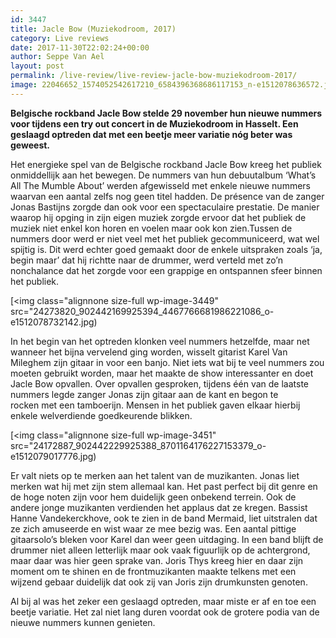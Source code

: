 ```yaml
---
id: 3447
title: Jacle Bow (Muziekodroom, 2017)
category: Live reviews
date: 2017-11-30T22:02:24+00:00
author: Seppe Van Ael
layout: post
permalink: /live-review/live-review-jacle-bow-muziekodroom-2017/
image: 22046652_1574052542617210_6584396368686117153_n-e1512078636572.jpg
---
```

**Belgische rockband Jacle Bow stelde 29 november hun nieuwe nummers voor tijdens een try out concert in de Muziekodroom in Hasselt. Een geslaagd optreden dat met een beetje meer variatie nóg beter was geweest.**

Het energieke spel van de Belgische rockband Jacle Bow kreeg het publiek onmiddellijk aan het bewegen. De nummers van hun debuutalbum ‘What’s All The Mumble About’ werden afgewisseld met enkele nieuwe nummers waarvan een aantal zelfs nog geen titel hadden. De présence van de zanger Jonas Bastijns zorgde dan ook voor een spectaculaire prestatie. De manier waarop hij opging in zijn eigen muziek zorgde ervoor dat het publiek de muziek niet enkel kon horen en voelen maar ook kon zien.Tussen de nummers door werd er niet veel met het publiek gecommuniceerd, wat wel spijtig is. Dit werd echter goed gemaakt door de enkele uitspraken zoals ‘ja, begin maar’ dat hij richtte naar de drummer, werd verteld met zo’n nonchalance dat het zorgde voor een grappige en ontspannen sfeer binnen het publiek.

[<img class="alignnone size-full wp-image-3449" src="24273820_902442169925394_4467766681986221086_o-e1512078732142.jpg)

In het begin van het optreden klonken veel nummers hetzelfde, maar net wanneer het bijna vervelend ging worden, wisselt gitarist Karel Van Mileghem zijn gitaar in voor een banjo. Niet iets wat bij te veel nummers zou moeten gebruikt worden, maar het maakte de show interessanter en doet Jacle Bow opvallen. Over opvallen gesproken, tijdens één van de laatste nummers legde zanger Jonas zijn gitaar aan de kant en begon te rocken met een tamboerijn. Mensen in het publiek gaven elkaar hierbij enkele welverdiende goedkeurende blikken.

[<img class="alignnone size-full wp-image-3451" src="24172887_902442229925388_8701164176227153379_o-e1512079017776.jpg)

Er valt niets op te merken aan het talent van de muzikanten. Jonas liet merken wat hij met zijn stem allemaal kan. Het past perfect bij dit genre en de hoge noten zijn voor hem duidelijk geen onbekend terrein. Ook de andere jonge muzikanten verdienden het applaus dat ze kregen. Bassist Hanne Vandekerckhove, ook te zien in de band Mermaid, liet uitstralen dat ze zich amuseerde en wist waar ze mee bezig was. Een aantal pittige gitaarsolo’s bleken voor Karel dan weer geen uitdaging. In een band blijft de drummer niet alleen letterlijk maar ook vaak figuurlijk op de achtergrond, maar daar was hier geen sprake van. Joris Thys kreeg hier en daar zijn moment om te shinen en de frontmuzikanten maakte telkens met een wijzend gebaar duidelijk dat ook zij van Joris zijn drumkunsten genoten.

Al bij al was het zeker een geslaagd optreden, maar miste er af en toe een beetje variatie. Het zal niet lang duren voordat ook de grotere podia van de nieuwe nummers kunnen genieten.